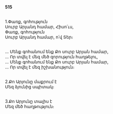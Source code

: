 **515**

\
1.Փառք, գոհություն\
Սուրբ Արյանդ համար, Հիսո՛ւս,\
Փառք, գոհություն\
Սուրբ Արյանդ համար, ո՛վ Տեր։

\
 ... Մենք գոհանում ենք Քո սուրբ Արյան համար,\
 ... Որ տվել է մեզ մեծ զորություն հաղթելու,\
 ... Մենք գոհանում ենք Քո սուրբ Արյան համար,\
 ... Որ տվել է մեզ իշխանություն։

\
2.Քո Արյունը մաքրում է\
Մեզ ձյունից սպիտակ։

\
3.Քո Արյունը տալիս է\
Մեզ մեծ հաղթություն։
